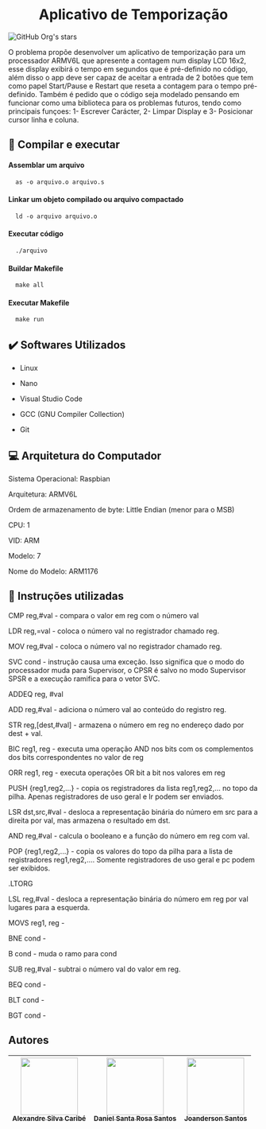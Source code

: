 <h1 align="center">Aplicativo de Temporização</h1> 

![GitHub Org's stars](https://img.shields.io/github/stars/DanielSRS?style=social)

O problema propõe desenvolver um aplicativo de temporização para um processador ARMV6L que apresente a contagem num display LCD 16x2, esse display exibirá o tempo em segundos que é pré-definido no código, além disso o app deve ser capaz de aceitar a entrada de 2 botões que tem como papel Start/Pause e Restart que reseta a contagem para o tempo pré-definido. Também é pedido que o código seja modelado pensando em funcionar como uma biblioteca para os problemas futuros, tendo como principais funçoes: 1- Escrever Carácter, 2- Limpar Display e 3- Posicionar cursor linha e coluna.



## :hammer: Compilar e executar 

#### Assemblar um arquivo

```http
  as -o arquivo.o arquivo.s
```

#### Linkar um objeto compilado ou arquivo compactado

```http
  ld -o arquivo arquivo.o
```
#### Executar código

```http
  ./arquivo
```
#### Buildar Makefile

```http
  make all
```

#### Executar Makefile

```http
  make run
```

## :heavy_check_mark: Softwares Utilizados

- Linux

- Nano

- Visual Studio Code

- GCC (GNU Compiler Collection)

- Git

## :computer: Arquitetura do Computador

Sistema Operacional: Raspbian

Arquitetura:  ARMV6L

Ordem de armazenamento de byte: Little Endian (menor para o MSB)

CPU: 1

VID: ARM

Modelo: 7

Nome do Modelo: ARM1176


## :pencil: Instruções utilizadas
CMP reg,#val -  compara o valor em reg com o número val

LDR reg,=val -  coloca o número val no registrador chamado reg.

MOV reg,#val -  coloca o número val no registrador chamado reg.

SVC cond -  instrução causa uma exceção. Isso significa que o modo do processador muda para Supervisor, o CPSR é salvo no modo Supervisor SPSR e a execução ramifica para o vetor SVC.

ADDEQ reg, #val

ADD reg,#val -  adiciona o número val ao conteúdo do registro reg.

STR reg,[dest,#val] - armazena o número em reg no endereço dado por dest + val.

BIC reg1, reg - executa uma operação AND nos bits com os complementos dos bits correspondentes no valor de reg

ORR reg1, reg - executa operações OR bit a bit nos valores em reg

PUSH {reg1,reg2,...} -  copia os registradores da lista reg1,reg2,... no topo da pilha. Apenas registradores de uso geral e lr podem ser enviados.

LSR dst,src,#val -  desloca a representação binária do número em src para a direita por val, mas armazena o resultado em dst.

AND reg,#val -  calcula o booleano e a função do número em reg com val.

POP {reg1,reg2,...} - copia os valores do topo da pilha para a lista de registradores reg1,reg2,.... Somente registradores de uso geral e pc podem ser exibidos.

.LTORG

LSL reg,#val -  desloca a representação binária do número em reg por val lugares para a esquerda.

MOVS reg1, reg - 

BNE cond -  

B cond -  muda o ramo para cond

SUB reg,#val -  subtrai o número val do valor em reg.

BEQ cond -  

BLT cond -  

BGT cond -  

## Autores

| [<img src="https://avatars.githubusercontent.com/u/38389307?v=4" width=115><br><sub>Alexandre Silva Caribé</sub>](https://github.com/AlexandreCaribe) |  [<img src="https://avatars.githubusercontent.com/u/39845798?v=4" width=115><br><sub>Daniel Santa Rosa Santos</sub>](https://github.com/DanielSRS) |  [<img src="https://avatars.githubusercontent.com/u/88436328?v=4" width=115><br><sub>Joanderson Santos</sub>](https://github.com/Joanderson90) |
| :---: | :---: | :---: |
